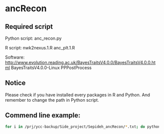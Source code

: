 # ancRecon

## Required script
Python script: 
anc_recon.py

R script: 
nwk2nexus.1.R
anc_plt.1.R

Software:
http://www.evolution.reading.ac.uk/BayesTraitsV4.0.0/BayesTraitsV4.0.0.html
BayesTraitsV4.0.0-Linux
PPPostProcess

## Notice
Please check if you have installed every packages in R and Python.
And remember to change the path in Python script.

## Commend line example:
```bash
for i in /prj/ycc-backup/Side_project/Sepideh_ancRecon/*.txt; do python /prj/ycc-backup/script/anc_recon.1.py $i; done;
```

